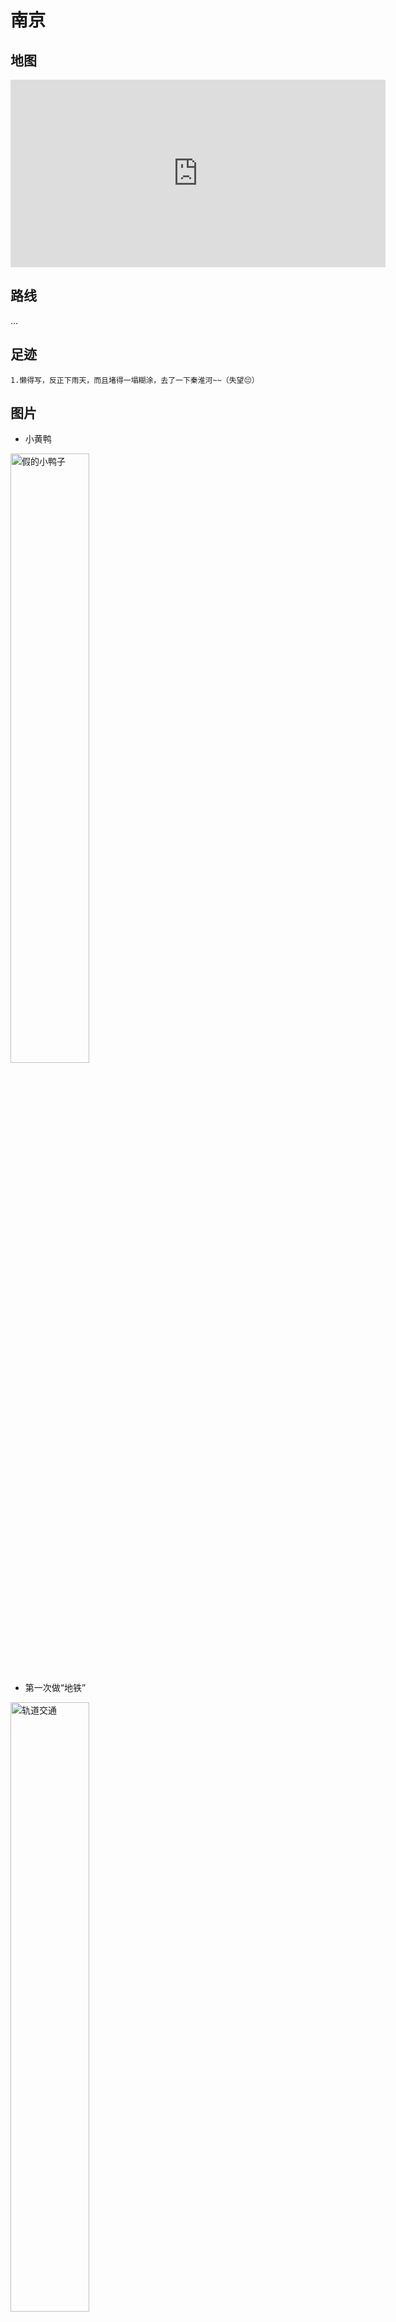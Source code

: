 # 南京

## 地图

<iframe width='600' height='300' frameborder='0' scrolling='no' marginheight='0' marginwidth='0' src='http://f.amap.com/4VBnV_0FD4Bpc'></iframe>

## 路线
...

## 足迹

<!-- <img alt="环游路线" src ="http://upload.ouliu.net/i/20180325002506dex89.jpeg" width="50%" />   -->

```
1.懒得写，反正下雨天，而且堵得一塌糊涂，去了一下秦淮河~~（失望😔）
```

## 图片

* 小黄鸭

<img alt="假的小鸭子" src ="http://upload.ouliu.net/i/201804182347232fkec.jpeg" width="50%" />    

* 第一次做“地铁”

<img alt="轨道交通" src ="http://upload.ouliu.net/i/20180418234829t7qhs.jpeg" width="50%" />    

* 秦淮河

<img alt="秦淮河" src ="http://upload.ouliu.net/i/20180418234913xf6r0.jpeg" width="50%" />    

* 秦淮河2

<img alt="秦淮河2" src ="http://upload.ouliu.net/i/20180418235001t1k15.jpeg" width="50%" />    

* 秦淮河3

<img alt="秦淮河3" src ="http://upload.ouliu.net/i/201804182350238f65r.jpeg" width="50%" />    

## 建议

* 时长：两日半即可玩完
* 花费: 700RMB
* 吃喝：鸭血粉丝
* 状态：gg

## 备注

记得脱皮、记得保暖。